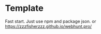 # Template
Fast start. Just use npm and package json. 
or https://zzzfisherzzz.github.io/webhunt.pro/
